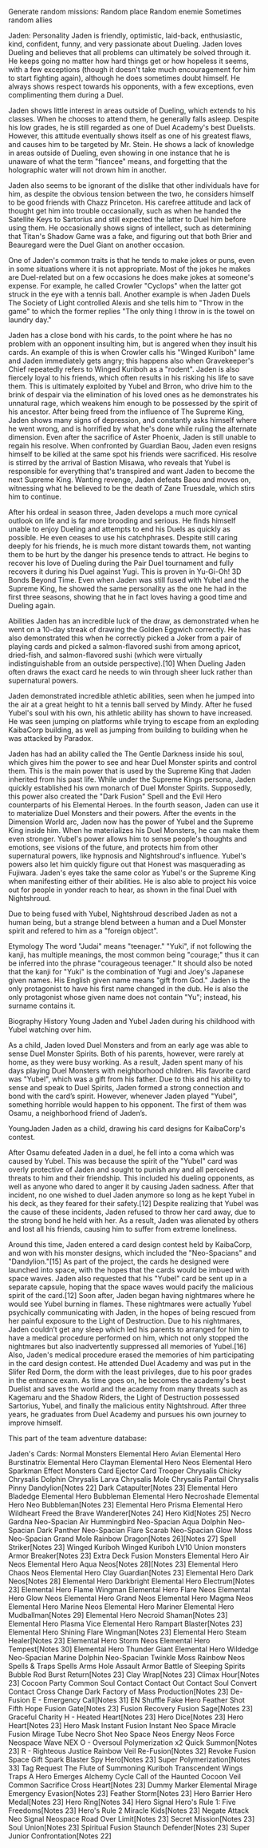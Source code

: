 Generate random missions:
Random place
Random enemie
Sometimes random allies

Jaden:
Personality
Jaden is friendly, optimistic, laid-back, enthusiastic, kind, confident, funny, and very passionate about Dueling. Jaden loves Dueling and believes that all problems can ultimately be solved through it. He keeps going no matter how hard things get or how hopeless it seems, with a few exceptions (though it doesn't take much encouragement for him to start fighting again), although he does sometimes doubt himself. He always shows respect towards his opponents, with a few exceptions, even complimenting them during a Duel.

Jaden shows little interest in areas outside of Dueling, which extends to his classes. When he chooses to attend them, he generally falls asleep. Despite his low grades, he is still regarded as one of Duel Academy's best Duelists. However, this attitude eventually shows itself as one of his greatest flaws, and causes him to be targeted by Mr. Stein. He shows a lack of knowledge in areas outside of Dueling, even showing in one instance that he is unaware of what the term "fiancee" means, and forgetting that the holographic water will not drown him in another.

Jaden also seems to be ignorant of the dislike that other individuals have for him, as despite the obvious tension between the two, he considers himself to be good friends with Chazz Princeton. His carefree attitude and lack of thought get him into trouble occasionally, such as when he handed the Satellite Keys to Sartorius and still expected the latter to Duel him before using them. He occasionally shows signs of intellect, such as determining that Titan's Shadow Game was a fake, and figuring out that both Brier and Beauregard were the Duel Giant on another occasion.

One of Jaden's common traits is that he tends to make jokes or puns, even in some situations where it is not appropriate. Most of the jokes he makes are Duel-related but on a few occasions he does make jokes at someone's expense. For example, he called Crowler "Cyclops" when the latter got struck in the eye with a tennis ball. Another example is when Jaden Duels The Society of Light controlled Alexis and she tells him to "Throw in the game" to which the former replies "The only thing I throw in is the towel on laundry day."

Jaden has a close bond with his cards, to the point where he has no problem with an opponent insulting him, but is angered when they insult his cards. An example of this is when Crowler calls his "Winged Kuriboh" lame and Jaden immediately gets angry; this happens also when Gravekeeper's Chief repeatedly refers to Winged Kuriboh as a "rodent". Jaden is also fiercely loyal to his friends, which often results in his risking his life to save them. This is ultimately exploited by Yubel and Brron, who drive him to the brink of despair via the elimination of his loved ones as he demonstrates his unnatural rage, which weakens him enough to be possessed by the spirit of his ancestor. After being freed from the influence of The Supreme King, Jaden shows many signs of depression, and constantly asks himself where he went wrong, and is horrified by what he's done while ruling the alternate dimension. Even after the sacrifice of Aster Phoenix, Jaden is still unable to regain his resolve. When confronted by Guardian Baou, Jaden even resigns himself to be killed at the same spot his friends were sacrificed. His resolve is stirred by the arrival of Bastion Misawa, who reveals that Yubel is responsible for everything that's transpired and want Jaden to become the next Supreme King. Wanting revenge, Jaden defeats Baou and moves on, witnessing what he believed to be the death of Zane Truesdale, which stirs him to continue.

After his ordeal in season three, Jaden develops a much more cynical outlook on life and is far more brooding and serious. He finds himself unable to enjoy Dueling and attempts to end his Duels as quickly as possible. He even ceases to use his catchphrases. Despite still caring deeply for his friends, he is much more distant towards them, not wanting them to be hurt by the danger his presence tends to attract. He begins to recover his love of Dueling during the Pair Duel tournament and fully recovers it during his Duel against Yugi. This is proven in Yu-Gi-Oh! 3D Bonds Beyond Time. Even when Jaden was still fused with Yubel and the Supreme King, he showed the same personality as the one he had in the first three seasons, showing that he in fact loves having a good time and Dueling again.

Abilities
Jaden has an incredible luck of the draw, as demonstrated when he went on a 10-day streak of drawing the Golden Eggwich correctly. He has also demonstrated this when he correctly picked a Joker from a pair of playing cards and picked a salmon-flavored sushi from among apricot, dried-fish, and salmon-flavored sushi (which were virtually indistinguishable from an outside perspective).[10] When Dueling Jaden often draws the exact card he needs to win through sheer luck rather than supernatural powers.

Jaden demonstrated incredible athletic abilities, seen when he jumped into the air at a great height to hit a tennis ball served by Mindy. After he fused Yubel's soul with his own, his athletic ability has shown to have increased. He was seen jumping on platforms while trying to escape from an exploding KaibaCorp building, as well as jumping from building to building when he was attacked by Paradox.

Jaden has had an ability called the The Gentle Darkness inside his soul, which gives him the power to see and hear Duel Monster spirits and control them. This is the main power that is used by the Supreme King that Jaden inherited from his past life. While under the Supreme Kings persona, Jaden quickly established his own monarch of Duel Monster Spirits. Supposedly, this power also created the "Dark Fusion" Spell and the Evil Hero counterparts of his Elemental Heroes. In the fourth season, Jaden can use it to materialize Duel Monsters and their powers. After the events in the Dimension World arc, Jaden now has the power of Yubel and the Supreme King inside him. When he materializes his Duel Monsters, he can make them even stronger. Yubel's power allows him to sense people's thoughts and emotions, see visions of the future, and protects him from other supernatural powers, like hypnosis and Nightshroud's influence. Yubel's powers also let him quickly figure out that Honest was masquerading as Fujiwara. Jaden's eyes take the same color as Yubel's or the Supreme King when manifesting either of their abilities. He is also able to project his voice out for people in yonder reach to hear, as shown in the final Duel with Nightshroud.

Due to being fused with Yubel, Nightshroud described Jaden as not a human being, but a strange blend between a human and a Duel Monster spirit and refered to him as a "foreign object".

Etymology
The word "Judai" means "teenager." "Yuki", if not following the kanji, has multiple meanings, the most common being "courage;" thus it can be inferred into the phrase "courageous teenager." It should also be noted that the kanji for "Yuki" is the combination of Yugi and Joey's Japanese given names. His English given name means "gift from God." Jaden is the only protagonist to have his first name changed in the dub. He is also the only protagonist whose given name does not contain "Yu"; instead, his surname contains it.

Biography
History
Young Jaden and Yubel
Jaden during his childhood with Yubel watching over him.

As a child, Jaden loved Duel Monsters and from an early age was able to sense Duel Monster Spirits. Both of his parents, however, were rarely at home, as they were busy working. As a result, Jaden spent many of his days playing Duel Monsters with neighborhood children. His favorite card was "Yubel", which was a gift from his father. Due to this and his ability to sense and speak to Duel Spirits, Jaden formed a strong connection and bond with the card’s spirit. However, whenever Jaden played "Yubel", something horrible would happen to his opponent. The first of them was Osamu, a neighborhood friend of Jaden’s.

YoungJaden
Jaden as a child, drawing his card designs for KaibaCorp's contest.

After Osamu defeated Jaden in a duel, he fell into a coma which was caused by Yubel. This was because the spirit of the "Yubel" card was overly protective of Jaden and sought to punish any and all perceived threats to him and their friendship. This included his dueling opponents, as well as anyone who dared to anger it by causing Jaden sadness. After that incident, no one wished to duel Jaden anymore so long as he kept Yubel in his deck, as they feared for their safety.[12] Despite realizing that Yubel was the cause of these incidents, Jaden refused to throw her card away, due to the strong bond he held with her. As a result, Jaden was alienated by others and lost all his friends, causing him to suffer from extreme loneliness.

Around this time, Jaden entered a card design contest held by KaibaCorp, and won with his monster designs, which included the "Neo-Spacians" and "Dandylion."[15] As part of the project, the cards he designed were launched into space, with the hopes that the cards would be imbued with space waves. Jaden also requested that his "Yubel" card be sent up in a separate capsule, hoping that the space waves would pacify the malicious spirit of the card.[12] Soon after, Jaden began having nightmares where he would see Yubel burning in flames. These nightmares were actually Yubel psychically communicating with Jaden, in the hopes of being rescued from her painful exposure to the Light of Destruction. Due to his nightmares, Jaden couldn’t get any sleep which led his parents to arranged for him to have a medical procedure performed on him, which not only stopped the nightmares but also inadvertently suppressed all memories of Yubel.[16] Also, Jaden's medical procedure erased the memories of him participating in the card design contest.
He attended Duel Academy and was put in the Slifer Red Dorm, the dorm with the least privileges, due to his poor grades in the entrance exam. As time goes on, he becomes the academy's best Duelist and saves the world and the academy from many threats such as Kagemaru and the Shadow Riders, the Light of Destruction possessed Sartorius, Yubel, and finally the malicious entity Nightshroud. After three years, he graduates from Duel Academy and pursues his own journey to improve himself.

This part of the team adventure database:

Jaden's Cards:
Normal Monsters
Elemental Hero Avian
Elemental Hero Burstinatrix
Elemental Hero Clayman
Elemental Hero Neos
Elemental Hero Sparkman
Effect Monsters
Card Ejector
Card Trooper
Chrysalis Chicky
Chrysalis Dolphin
Chrysalis Larva
Chrysalis Mole
Chrysalis Pantail
Chrysalis Pinny
Dandylion[Notes 22]
Dark Catapulter[Notes 23]
Elemental Hero Bladedge
Elemental Hero Bubbleman
Elemental Hero Necroshade
Elemental Hero Neo Bubbleman[Notes 23]
Elemental Hero Prisma
Elemental Hero Wildheart
Freed the Brave Wanderer[Notes 24]
Hero Kid[Notes 25]
Necro Gardna
Neo-Spacian Air Hummingbird
Neo-Spacian Aqua Dolphin
Neo-Spacian Dark Panther
Neo-Spacian Flare Scarab
Neo-Spacian Glow Moss
Neo-Spacian Grand Mole
Rainbow Dragon[Notes 26][Notes 27]
Spell Striker[Notes 23]
Winged Kuriboh
Winged Kuriboh LV10
Union monsters
Armor Breaker[Notes 23]
Extra Deck
Fusion Monsters
Elemental Hero Air Neos
Elemental Hero Aqua Neos[Notes 28][Notes 23]
Elemental Hero Chaos Neos
Elemental Hero Clay Guardian[Notes 23]
Elemental Hero Dark Neos[Notes 28]
Elemental Hero Darkbright
Elemental Hero Electrum[Notes 23]
Elemental Hero Flame Wingman
Elemental Hero Flare Neos
Elemental Hero Glow Neos
Elemental Hero Grand Neos
Elemental Hero Magma Neos
Elemental Hero Marine Neos
Elemental Hero Mariner
Elemental Hero Mudballman[Notes 29]
Elemental Hero Necroid Shaman[Notes 23]
Elemental Hero Plasma Vice
Elemental Hero Rampart Blaster[Notes 23]
Elemental Hero Shining Flare Wingman[Notes 23]
Elemental Hero Steam Healer[Notes 23]
Elemental Hero Storm Neos
Elemental Hero Tempest[Notes 30]
Elemental Hero Thunder Giant
Elemental Hero Wildedge
Neo-Spacian Marine Dolphin
Neo-Spacian Twinkle Moss
Rainbow Neos
Spells & Traps
Spells
Arms Hole
Assault Armor
Battle of Sleeping Spirits
Bubble Rod
Burst Return[Notes 23]
Clay Wrap[Notes 23]
Climax Hour[Notes 23]
Cocoon Party
Common Soul
Contact
Contact Out
Contact Soul
Convert Contact
Cross Change
Dark Factory of Mass Production[Notes 23]
De-Fusion
E - Emergency Call[Notes 31]
EN Shuffle
Fake Hero
Feather Shot
Fifth Hope
Fusion Gate[Notes 23]
Fusion Recovery
Fusion Sage[Notes 23]
Graceful Charity
H - Heated Heart[Notes 23]
Hero Dice[Notes 23]
Hero Heart[Notes 23]
Hero Mask
Instant Fusion
Instant Neo Space
Miracle Fusion
Mirage Tube
Necro Shot
Neo Space
Neos Energy
Neos Force
Neospace Wave
NEX
O - Oversoul
Polymerization x2
Quick Summon[Notes 23]
R - Righteous Justice
Rainbow Veil
Re-Fusion[Notes 32]
Revoke Fusion
Space Gift
Spark Blaster
Spy Hero[Notes 23]
Super Polymerization[Notes 33]
Tag Request
The Flute of Summoning Kuriboh
Transcendent Wings
Traps
A Hero Emerges
Alchemy Cycle
Call of the Haunted
Cocoon Veil
Common Sacrifice
Cross Heart[Notes 23]
Dummy Marker
Elemental Mirage
Emergency Evasion[Notes 23]
Feather Storm[Notes 23]
Hero Barrier
Hero Medal[Notes 23]
Hero Ring[Notes 34]
Hero Signal
Hero's Rule 1: Five Freedoms[Notes 23]
Hero's Rule 2
Miracle Kids[Notes 23]
Negate Attack
Neo Signal
Neospace Road
Over Limit[Notes 23]
Secret Mission[Notes 23]
Soul Union[Notes 23]
Spiritual Fusion
Staunch Defender[Notes 23]
Super Junior Confrontation[Notes 22]

